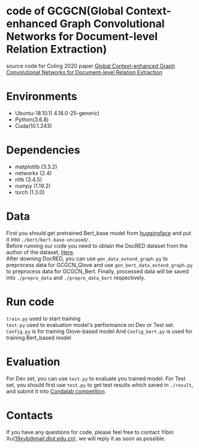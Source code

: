 code of GCGCN(Global Context-enhanced Graph Convolutional Networks for Document-level Relation Extraction)
===
source code for Coling 2020 paper [Global Context-enhanced Graph Convolutional Networks for Document-level Relation Extraction](https://www.aclweb.org/anthology/2020.coling-main.461/)<br>
# Environments<br>
* Ubuntu-18.10.1( 4.18.0-25-generic)<br>
* Python(3.6.8)<br>
* Cuda(10.1.243)<br>
# Dependencies<br>
* matplotlib (3.3.2)<br>
* networkx (2.4)<br>
* nltk (3.4.5)<br>
* numpy (1.19.2)<br>
* torch (1.3.0)<br>
# Data<br>
First you should get pretrained Bert_base model from [huggingface](https://github.com/huggingface/transformers) and put it into `./bert/bert-base-uncased/`. <br>
Before running our code you need to obtain the DocRED dataset from the author of the dataset, [Here](https://github.com/thunlp/DocRED).<br>
After downing DocRED, you can use `gen_data_extend_graph.py` to preprocess data for GCGCN_Glove and use `gen_bert_data_extend_graph.py` to preprocess data for GCGCN_Bert. Finally, processed data will be saved into `./prepro_data` and `./prepro_data_bert` respectively.<br> 
# Run code<br>
`train.py` used to start training<br>
`test.py` used to evaluation model's performance on Dev or Test set.<br>
`Config.py` is for training Glove-based model And `Config_bert.py` is used for training Bert_based model
# Evaluation<br>
For Dev set, you can use `test.py` to evaluate you trained model.
For Test set, you should first use `test.py` to get test results which saved in `./result`, and submit it into [Condalab competition](https://competitions.codalab.org/competitions/20717).
# Contacts<br>
If you have any questions for code, please feel free to contact Yibin Xu(19xyb@mail.dlut.edu.cn), we will reply it as soon as possible.
